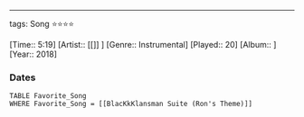 ---
tags: Song ⭐⭐⭐⭐ 

[Time:: 5:19]
[Artist:: [[]] ]
[Genre:: Instrumental]
[Played:: 20]
[Album:: ]
[Year:: 2018]
### Dates
````dataview
TABLE Favorite_Song
WHERE Favorite_Song = [[BlacKkKlansman Suite (Ron's Theme)]]
````